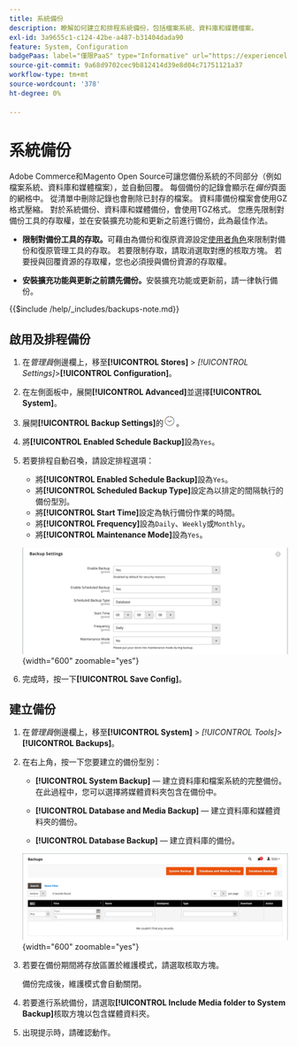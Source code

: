 ```yaml
---
title: 系統備份
description: 瞭解如何建立和排程系統備份，包括檔案系統、資料庫和媒體檔案。
exl-id: 3a9655c1-c124-42be-a487-b31404dada90
feature: System, Configuration
badgePaas: label="僅限PaaS" type="Informative" url="https://experienceleague.adobe.com/zh-hant/docs/commerce/user-guides/product-solutions" tooltip="僅適用於雲端專案(Adobe管理的PaaS基礎結構)和內部部署專案的Adobe Commerce 。"
source-git-commit: 9a68d9702cec9b812414d39e8d04c71751121a37
workflow-type: tm+mt
source-wordcount: '378'
ht-degree: 0%

---
```


# 系統備份

Adobe Commerce和Magento Open Source可讓您備份系統的不同部分（例如檔案系統、資料庫和媒體檔案），並自動回覆。 每個備份的記錄會顯示在&#x200B;_備份_&#x200B;頁面的網格中。 從清單中刪除記錄也會刪除已封存的檔案。 資料庫備份檔案會使用GZ格式壓縮。 對於系統備份、資料庫和媒體備份，會使用TGZ格式。 您應先限制對備份工具的存取權，並在安裝擴充功能和更新之前進行備份，此為最佳作法。

- **限制對備份工具的存取。**&#x200B;可藉由為備份和復原資源設定[使用者角色](permissions-user-roles.md)來限制對備份和復原管理工具的存取。 若要限制存取，請取消選取對應的核取方塊。 若要授與回覆資源的存取權，您也必須授與備份資源的存取權。

- **安裝擴充功能與更新之前請先備份。**&#x200B;安裝擴充功能或更新前，請一律執行備份。

{{$include /help/_includes/backups-note.md}}

## 啟用及排程備份

1. 在&#x200B;_管理員_&#x200B;側邊欄上，移至&#x200B;**[!UICONTROL Stores]** > _[!UICONTROL Settings]_>**[!UICONTROL Configuration]**。

1. 在左側面板中，展開&#x200B;**[!UICONTROL Advanced]**&#x200B;並選擇&#x200B;**[!UICONTROL System]**。

1. 展開&#x200B;**[!UICONTROL Backup Settings]**&#x200B;的![擴充選擇器](../assets/icon-display-expand.png)。

1. 將&#x200B;**[!UICONTROL Enabled Schedule Backup]**&#x200B;設為`Yes`。

1. 若要排程自動召喚，請設定排程選項：

   - 將&#x200B;**[!UICONTROL Enabled Schedule Backup]**&#x200B;設為`Yes`。
   - 將&#x200B;**[!UICONTROL Scheduled Backup Type]**&#x200B;設定為以排定的間隔執行的備份型別。
   - 將&#x200B;**[!UICONTROL Start Time]**&#x200B;設定為執行備份作業的時間。
   - 將&#x200B;**[!UICONTROL Frequency]**&#x200B;設為`Daily`、`Weekly`或`Monthly`。
   - 將&#x200B;**[!UICONTROL Maintenance Mode]**&#x200B;設為`Yes`。

   ![進階設定 — 備份](../configuration-reference/advanced/assets/system-scheduled-backup-settings.png){width="600" zoomable="yes"}

1. 完成時，按一下&#x200B;**[!UICONTROL Save Config]**。

## 建立備份

1. 在&#x200B;_管理員_&#x200B;側邊欄上，移至&#x200B;**[!UICONTROL System]** > _[!UICONTROL Tools]_>**[!UICONTROL Backups]**。

1. 在右上角，按一下您要建立的備份型別：

   - **[!UICONTROL System Backup]** — 建立資料庫和檔案系統的完整備份。 在此過程中，您可以選擇將媒體資料夾包含在備份中。

   - **[!UICONTROL Database and Media Backup]** — 建立資料庫和媒體資料夾的備份。

   - **[!UICONTROL Database Backup]** — 建立資料庫的備份。

   ![系統工具 — 備份](./assets/tools-backups.png){width="600" zoomable="yes"}

1. 若要在備份期間將存放區置於維護模式，請選取核取方塊。

   備份完成後，維護模式會自動關閉。

1. 若要進行系統備份，請選取&#x200B;**[!UICONTROL Include Media folder to System Backup]**&#x200B;核取方塊以包含媒體資料夾。

1. 出現提示時，請確認動作。


